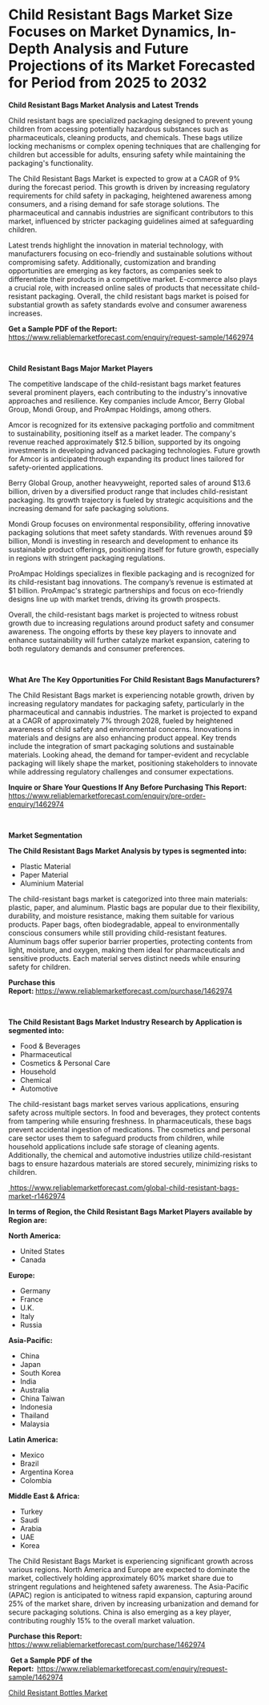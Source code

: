 <p><h1>Child Resistant Bags Market Size Focuses on Market Dynamics, In-Depth Analysis and Future Projections of its Market Forecasted for Period from 2025 to 2032</h1></p><p><strong>Child Resistant Bags Market Analysis and Latest Trends</strong></p>
<p><p>Child resistant bags are specialized packaging designed to prevent young children from accessing potentially hazardous substances such as pharmaceuticals, cleaning products, and chemicals. These bags utilize locking mechanisms or complex opening techniques that are challenging for children but accessible for adults, ensuring safety while maintaining the packaging's functionality.</p><p>The Child Resistant Bags Market is expected to grow at a CAGR of 9% during the forecast period. This growth is driven by increasing regulatory requirements for child safety in packaging, heightened awareness among consumers, and a rising demand for safe storage solutions. The pharmaceutical and cannabis industries are significant contributors to this market, influenced by stricter packaging guidelines aimed at safeguarding children.</p><p>Latest trends highlight the innovation in material technology, with manufacturers focusing on eco-friendly and sustainable solutions without compromising safety. Additionally, customization and branding opportunities are emerging as key factors, as companies seek to differentiate their products in a competitive market. E-commerce also plays a crucial role, with increased online sales of products that necessitate child-resistant packaging. Overall, the child resistant bags market is poised for substantial growth as safety standards evolve and consumer awareness increases.</p></p>
<p><strong>Get a Sample PDF of the Report:&nbsp;</strong> <a href="https://www.reliablemarketforecast.com/enquiry/request-sample/1462974?utm_campaign=1167&utm_medium=2&utm_source=Github&utm_content=ia&utm_term=09022025&utm_id=child-resistant-bags">https://www.reliablemarketforecast.com/enquiry/request-sample/1462974</a></p>
<p>&nbsp;</p>
<p><strong>Child Resistant Bags Major Market Players</strong></p>
<p><p>The competitive landscape of the child-resistant bags market features several prominent players, each contributing to the industry's innovative approaches and resilience. Key companies include Amcor, Berry Global Group, Mondi Group, and ProAmpac Holdings, among others.</p><p>Amcor is recognized for its extensive packaging portfolio and commitment to sustainability, positioning itself as a market leader. The company's revenue reached approximately $12.5 billion, supported by its ongoing investments in developing advanced packaging technologies. Future growth for Amcor is anticipated through expanding its product lines tailored for safety-oriented applications.</p><p>Berry Global Group, another heavyweight, reported sales of around $13.6 billion, driven by a diversified product range that includes child-resistant packaging. Its growth trajectory is fueled by strategic acquisitions and the increasing demand for safe packaging solutions.</p><p>Mondi Group focuses on environmental responsibility, offering innovative packaging solutions that meet safety standards. With revenues around $9 billion, Mondi is investing in research and development to enhance its sustainable product offerings, positioning itself for future growth, especially in regions with stringent packaging regulations.</p><p>ProAmpac Holdings specializes in flexible packaging and is recognized for its child-resistant bag innovations. The company’s revenue is estimated at $1 billion. ProAmpac's strategic partnerships and focus on eco-friendly designs line up with market trends, driving its growth prospects.</p><p>Overall, the child-resistant bags market is projected to witness robust growth due to increasing regulations around product safety and consumer awareness. The ongoing efforts by these key players to innovate and enhance sustainability will further catalyze market expansion, catering to both regulatory demands and consumer preferences.</p></p>
<p>&nbsp;</p>
<p><strong>What Are The Key Opportunities For Child Resistant Bags Manufacturers?</strong></p>
<p><p>The Child Resistant Bags market is experiencing notable growth, driven by increasing regulatory mandates for packaging safety, particularly in the pharmaceutical and cannabis industries. The market is projected to expand at a CAGR of approximately 7% through 2028, fueled by heightened awareness of child safety and environmental concerns. Innovations in materials and designs are also enhancing product appeal. Key trends include the integration of smart packaging solutions and sustainable materials. Looking ahead, the demand for tamper-evident and recyclable packaging will likely shape the market, positioning stakeholders to innovate while addressing regulatory challenges and consumer expectations.</p></p>
<p><strong>Inquire or Share Your Questions If Any Before Purchasing This Report:</strong> <a href="https://www.reliablemarketforecast.com/enquiry/pre-order-enquiry/1462974?utm_campaign=1167&utm_medium=2&utm_source=Github&utm_content=ia&utm_term=09022025&utm_id=child-resistant-bags">https://www.reliablemarketforecast.com/enquiry/pre-order-enquiry/1462974</a></p>
<p>&nbsp;</p>
<p><strong>Market Segmentation</strong></p>
<p><strong>The Child Resistant Bags Market Analysis by types is segmented into:</strong></p>
<p><ul><li>Plastic Material</li><li>Paper Material</li><li>Aluminium Material</li></ul></p>
<p><p>The child-resistant bags market is categorized into three main materials: plastic, paper, and aluminum. Plastic bags are popular due to their flexibility, durability, and moisture resistance, making them suitable for various products. Paper bags, often biodegradable, appeal to environmentally conscious consumers while still providing child-resistant features. Aluminum bags offer superior barrier properties, protecting contents from light, moisture, and oxygen, making them ideal for pharmaceuticals and sensitive products. Each material serves distinct needs while ensuring safety for children.</p></p>
<p><strong>Purchase this Report:&nbsp;</strong><a href="https://www.reliablemarketforecast.com/purchase/1462974?utm_campaign=1167&utm_medium=2&utm_source=Github&utm_content=ia&utm_term=09022025&utm_id=child-resistant-bags">https://www.reliablemarketforecast.com/purchase/1462974</a></p>
<p>&nbsp;</p>
<p><strong>The Child Resistant Bags Market Industry Research by Application is segmented into:</strong></p>
<p><ul><li>Food & Beverages</li><li>Pharmaceutical</li><li>Cosmetics & Personal Care</li><li>Household</li><li>Chemical</li><li>Automotive</li></ul></p>
<p><p>The child-resistant bags market serves various applications, ensuring safety across multiple sectors. In food and beverages, they protect contents from tampering while ensuring freshness. In pharmaceuticals, these bags prevent accidental ingestion of medications. The cosmetics and personal care sector uses them to safeguard products from children, while household applications include safe storage of cleaning agents. Additionally, the chemical and automotive industries utilize child-resistant bags to ensure hazardous materials are stored securely, minimizing risks to children.</p></p>
<p><a href="https://www.reliablemarketforecast.com/global-child-resistant-bags-market-r1462974?utm_campaign=1167&utm_medium=2&utm_source=Github&utm_content=ia&utm_term=09022025&utm_id=child-resistant-bags">&nbsp;https://www.reliablemarketforecast.com/global-child-resistant-bags-market-r1462974</a></p>
<p><strong>In terms of Region, the Child Resistant Bags Market Players available by Region are:</strong></p>
<p>
    <p> <strong> North America: </strong>
        <ul>
            <li>United States</li>
            <li>Canada</li>
        </ul>
        </p> 
    <p> <strong> Europe: </strong>
        <ul>
            <li>Germany</li>
            <li>France</li>
            <li>U.K.</li>
            <li>Italy</li>
            <li>Russia</li>
        </ul>
        </p> 
    <p> <strong> Asia-Pacific: </strong>
        <ul>
            <li>China</li>
            <li>Japan</li>
            <li>South Korea</li>
            <li>India</li>
            <li>Australia</li>
            <li>China Taiwan</li>
            <li>Indonesia</li>
            <li>Thailand</li>
            <li>Malaysia</li>
        </ul>
        </p> 
    <p> <strong> Latin America: </strong>
        <ul>
            <li>Mexico</li>
            <li>Brazil</li>
            <li>Argentina Korea</li>
            <li>Colombia</li>
        </ul>
        </p> 
    <p> <strong> Middle East & Africa: </strong>
        <ul>
            <li>Turkey</li>
            <li>Saudi</li>
            <li>Arabia</li>
            <li>UAE</li>
            <li>Korea</li>
        </ul>
    </p>
    </p>
<p><p>The Child Resistant Bags Market is experiencing significant growth across various regions. North America and Europe are expected to dominate the market, collectively holding approximately 60% market share due to stringent regulations and heightened safety awareness. The Asia-Pacific (APAC) region is anticipated to witness rapid expansion, capturing around 25% of the market share, driven by increasing urbanization and demand for secure packaging solutions. China is also emerging as a key player, contributing roughly 15% to the overall market valuation.</p></p>
<p><strong>Purchase this Report: </strong><a href="https://www.reliablemarketforecast.com/purchase/1462974?utm_campaign=1167&utm_medium=2&utm_source=Github&utm_content=ia&utm_term=09022025&utm_id=child-resistant-bags">https://www.reliablemarketforecast.com/purchase/1462974</a></p>
<p>&nbsp;<strong>Get a Sample PDF of the Report:&nbsp;&nbsp;</strong><a href="https://www.reliablemarketforecast.com/enquiry/request-sample/1462974?utm_campaign=1167&utm_medium=2&utm_source=Github&utm_content=ia&utm_term=09022025&utm_id=child-resistant-bags">https://www.reliablemarketforecast.com/enquiry/request-sample/1462974</a></p>
<p><strong></strong></p>
<p><p><a href="https://github.com/mabutironaldo/Market-Research-Report-List-7/blob/main/child-resistant-bottles-market.md?utm_campaign=1167&utm_medium=2&utm_source=Github&utm_content=ia&utm_term=09022025&utm_id=child-resistant-bags">Child Resistant Bottles Market</a></p></p>